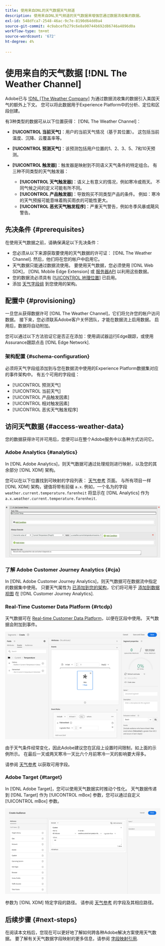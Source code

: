 ```yaml
---
title: 使用来自DNL的天气数据天气频道
description: 使用来自DNL天气频道的天气数据来增强您通过数据流收集的数据。
exl-id: 548dfca7-2548-46ac-9c7e-8190d64dd0a4
source-git-commit: 4c9abcefb279c6e8a90744b692d86746a4896d0a
workflow-type: tm+mt
source-wordcount: '672'
ht-degree: 4%

---
```


# 使用来自的天气数据 [!DNL The Weather Channel]

Adobe已与 [!DNL [The Weather Company]](https://www.ibm.com/weather) 为通过数据流收集的数据引入美国天气的额外上下文。 您可以将此数据用于Experience Platform中的分析、定位和区段创建。

有3种类型的数据可从以下位置获得： [!DNL The Weather Channel]：

* **[!UICONTROL 当前天气]**：用户的当前天气情况（基于其位置）。 这包括当前温度、沉降、云覆盖率等。
* **[!UICONTROL 预测天气]**：该预测包括用户位置的1、2、3、5、7和10天预测。
* **[!UICONTROL 触发器]**：触发器是映射到不同语义天气条件的特定组合。 有三种不同类型的天气触发器：

   * **[!UICONTROL 天气触发器]**：语义上有意义的情况，例如寒冷或雨天。 不同气候之间的定义可能有所不同。
   * **[!UICONTROL 产品触发器]**：导致购买不同类型产品的条件。 例如：寒冷的天气预报可能意味着购买雨衣的可能性更大。
   * **[!UICONTROL 恶劣天气触发程序]**：严重天气警告，例如冬季风暴或飓风警告。

## 先决条件 {#prerequisites}

在使用天气数据之前，请确保满足以下先决条件：

* 您必须从以下来源获取要使用的天气数据的许可证： [!DNL The Weather Channel]. 然后，他们将在您的帐户中启用它。
* 天气数据只能通过数据流使用。 要使用天气数据，您必须使用 [!DNL Web SDK]， [!DNL Mobile Edge Extension] 或 [服务器API](../../server-api/overview.md) 以利用这些数据。
* 您的数据流必须具有 [[!UICONTROL 地理位置]](../configure.md#advanced-options) 已启用。
* 添加 [天气字段组](#schema-configuration) 到您使用的架构。

## 配置中 {#provisioning}

一旦您从获得数据许可 [!DNL The Weather Channel]，它们将允许您的帐户访问数据。 接下来，您必须联系Adobe客户关怀团队，才能在数据流上启用数据。 启用后，数据将自动附加。

您可以通过以下方法验证它是否正在添加：使用调试器运行Edge跟踪，或使用Assurance跟踪点击 [!DNL Edge Network].

### 架构配置 {#schema-configuration}

必须将天气字段组添加到与您在数据流中使用的Experience Platform数据集对应的事件架构中。 有五个可用的字段组：

* [!UICONTROL 预测天气]
* [!UICONTROL 当前天气]
* [!UICONTROL 产品触发因素]
* [!UICONTROL 相对触发因素]
* [!UICONTROL 恶劣天气触发程序]

## 访问天气数据 {#access-weather-data}

您的数据获得许可并可用后，您便可以在整个Adobe服务中以各种方式访问它。

### Adobe Analytics {#analytics}

In [!DNL Adobe Analytics]，则天气数据可通过处理规则进行映射，以及您的其余部分 [!DNL XDM] 架构。

您可以在以下位置找到可映射的字段列表： [天气参考](weather-reference.md) 页面。 与所有项目一样 [!DNL XDM] 架构，键值将带有前缀 `a.x`. 例如，一个名为的字段 `weather.current.temperature.farenheit` 将显示在 [!DNL Analytics] 作为 `a.x.weather.current.temperature.farenheit`.

![处理规则界面](../assets/data-enrichment/weather/processing-rules.png)

### 了解 Adobe Customer Journey Analytics {#cja}

In [!DNL Adobe Customer Journey Analytics]，则天气数据可在数据流中指定的数据集中使用。 只要天气属性为 [已添加到您的架构](#prerequisites-prerequisites)，它们将可用于 [添加到数据视图](https://experienceleague.adobe.com/docs/analytics-platform/using/cja-dataviews/create-dataview.html) 在 [!DNL Customer Journey Analytics].

### Real-Time Customer Data Platform {#rtcdp}

天气数据可在 [Real-time Customer Data Platform](../../rtcdp/overview.md)，以便在区段中使用。 天气数据会附加到事件。

![显示天气事件的区段生成器](../assets/data-enrichment/weather/schema-builder.png)

由于天气条件经常变化，因此Adobe建议您在区段上设置时间限制，如上面的示例所示。 在最后一天或两天寒冷一天比六个月前寒冷一天的影响要大得多。

请参阅 [天气参考](weather-reference.md) 以获取可用字段。

### Adobe Target {#target}

In [!DNL Adobe Target]，您可以使用天气数据实时推动个性化。 天气数据传递到 [!DNL Target] 作为 [!UICONTROL mBox] 参数，您可以通过自定义 [!UICONTROL mBox] 参数。

![Target受众生成器](../assets/data-enrichment/weather/target-audience-builder.png)

参数为 [!DNL XDM] 特定字段的路径。 请参阅 [天气参考](weather-reference.md) 的字段及其相应路径。

## 后续步骤 {#next-steps}

在阅读本文档后，您现在可以更好地了解如何跨各种Adobe解决方案使用天气数据。 要了解有关天气数据字段映射的更多信息，请参阅 [字段映射引用](weather-reference.md).
